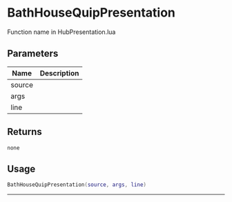 # BathHouseQuipPresentation

Function name in HubPresentation.lua

## Parameters

| Name   | Description |
| ------ | ----------- |
| source |             |
| args   |             |
| line   |             |

## Returns

`none`

## Usage

```lua
BathHouseQuipPresentation(source, args, line)
```

---
